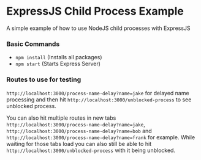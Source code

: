 # ExpressJS Child Process Example

A simple example of how to use NodeJS child processes with ExpressJS

### Basic Commands

- `npm install` (Installs all packages)
- `npm start` (Starts Express Server)

### Routes to use for testing

`http://localhost:3000/process-name-delay?name=jake` for delayed name processing and then hit `http://localhost:3000/unblocked-process` to see unblocked process.

You can also hit multiple routes in new tabs `http://localhost:3000/process-name-delay?name=jake`, `http://localhost:3000/process-name-delay?name=bob` and `http://localhost:3000/process-name-delay?name=frank` for example. While waiting for those tabs load you can also still be able to hit `http://localhost:3000/unblocked-process` with it being unblocked.

